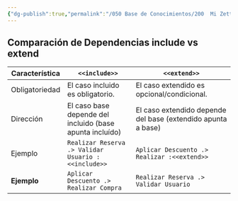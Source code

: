 ```yaml
---
{"dg-publish":true,"permalink":"/050 Base de Conocimientos/200  Mi Zettelkasten/100 Docencia/IS1/2025/Clase 09 Diagrama de Casos de Uso (Fundamentos y Elementos Básicos)/Zk Diagrama de Casos de Uso - Relaciones (Entre Casos de Uso, Comparación de Dependencias include y extend)/","tags":["digitalGarden","diagramaCasosDeUso","relaciones"]}
---
```


## Comparación de Dependencias include vs extend

| Característica | `<<include>>`                                            | `<<extend>>`                                                 |
| -------------- | -------------------------------------------------------- | ------------------------------------------------------------ |
| Obligatoriedad | El caso incluido es obligatorio.                         | El caso extendido es opcional/condicional.                   |
| Dirección      | El caso base depende del incluido (base apunta incluído) | El caso extendido depende del base (extendido apunta a base) |
| Ejemplo        | `Realizar Reserva .> Validar Usuario :<<include>>`       | `Aplicar Descuento .> Realizar :<<extend>>`                  |
| **Ejemplo**    | `Aplicar Descuento .> Realizar Compra`                   | `Realizar Reserva .> Validar Usuario`                        |
